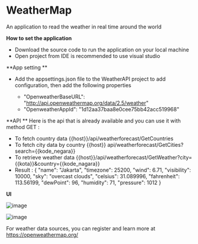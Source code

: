 # WeatherMap


An application to read the weather in real time around the world


**How to set the application**

- Download the source code to run the application on your local machine
- Open project from IDE is recommended to use visual studio

**App setting **
- Add the appsettings.json file to the WeatherAPI project to add configuration, then add the following properties

  - "OpenweatherBaseURL": "http://api.openweathermap.org/data/2.5/weather"
  - "OpenweatherAppId": "1d12aa37baa8e0cee75bb42acc519968"
  
  
 **API **
 Here is the api that is already available and you can use it with method GET :
 - To fetch country data {{host}}/api/weatherforecast/GetCountries 
 - To fetch city data by country {{host}} api/weatherforecast/GetCities?search={{kode_negara}}
 - To retrieve weather data {{host}}/api/weatherforecast/GetWeather?city={{kota}}&country={{kode_nagara}}
 - Result :
  {
    "name": "Jakarta",
    "timezone": 25200,
    "wind": 6.71,
    "visibility": 10000,
    "sky": "overcast clouds",
    "celsius": 31.089996,
    "fahrenheit": 113.56199,
    "dewPoint": 96,
    "humidity": 71,
    "pressure": 1012
}

**UI**

![image](https://user-images.githubusercontent.com/13058978/224521627-e6f6dd06-df34-45b0-af35-020396e8790d.png)

![image](https://user-images.githubusercontent.com/13058978/224521643-fb346690-7f81-4eb3-b428-70d8ecc26c0e.png)



For weather data sources, you can register and learn more at https://openweathermap.org/


